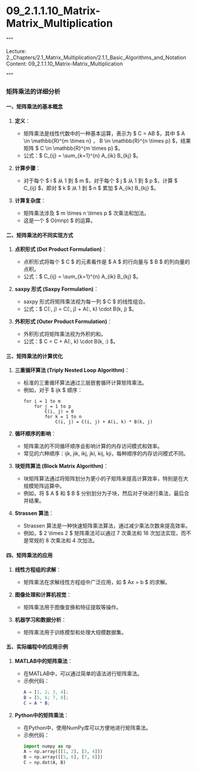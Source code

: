 # 09_2.1.1.10_Matrix-Matrix_Multiplication

"""

Lecture: 2._Chapters/2.1_Matrix_Multiplication/2.1.1_Basic_Algorithms_and_Notation
Content: 09_2.1.1.10_Matrix-Matrix_Multiplication

"""

### 矩阵乘法的详细分析

#### 一、矩阵乘法的基本概念

1. **定义**：
   - 矩阵乘法是线性代数中的一种基本运算，表示为 $ C = AB $，其中 $ A \in \mathbb{R}^{m \times n} $，$ B \in \mathbb{R}^{n \times p} $，结果矩阵 $ C \in \mathbb{R}^{m \times p} $。
   - 公式：$ C_{ij} = \sum_{k=1}^{n} A_{ik} B_{kj} $。

2. **计算步骤**：
   - 对于每个 $ i $ 从 1 到 $ m $，对于每个 $ j $ 从 1 到 $ p $，计算 $ C_{ij} $，即对 $ k $ 从 1 到 $ n $ 累加 $ A_{ik} B_{kj} $。

3. **计算复杂度**：
   - 矩阵乘法涉及 $ m \times n \times p $ 次乘法和加法。
   - 这是一个 $ O(mnp) $ 的运算。

#### 二、矩阵乘法的不同实现方式

1. **点积形式 (Dot Product Formulation)**：
   - 点积形式将每个 $ C $ 的元素看作是 $ A $ 的行向量与 $ B $ 的列向量的点积。
   - 公式：$ C_{ij} = \sum_{k=1}^{n} A_{ik} B_{kj} $。

2. **saxpy 形式 (Saxpy Formulation)**：
   - saxpy 形式将矩阵乘法视为每一列 $ C $ 的线性组合。
   - 公式：$ C(:, j) = C(:, j) + A(:, k) \cdot B(k, j) $。

3. **外积形式 (Outer Product Formulation)**：
   - 外积形式将矩阵乘法视为外积的和。
   - 公式：$ C = C + A(:, k) \cdot B(k, :) $。

#### 三、矩阵乘法的计算优化

1. **三重循环算法 (Triply Nested Loop Algorithm)**：
   - 标准的三重循环算法通过三层嵌套循环计算矩阵乘法。
   - 例如，对于 $ ijk $ 顺序：
     ```pseudo
     for i = 1 to m
         for j = 1 to p
             C(i, j) = 0
             for k = 1 to n
                 C(i, j) = C(i, j) + A(i, k) * B(k, j)
     ```

2. **循环顺序的影响**：
   - 矩阵乘法的不同循环顺序会影响计算的内存访问模式和效率。
   - 常见的六种顺序：ijk, jik, ikj, jki, kij, kji，每种顺序的内存访问模式不同。

3. **块矩阵算法 (Block Matrix Algorithm)**：
   - 块矩阵算法通过将矩阵划分为更小的子矩阵来提高计算效率，特别是在大规模矩阵运算中。
   - 例如，将 $ A $ 和 $ B $ 分别划分为子块，然后对子块进行乘法，最后合并结果。

4. **Strassen 算法**：
   - Strassen 算法是一种快速矩阵乘法算法，通过减少乘法次数来提高效率。
   - 例如，$ 2 \times 2 $ 矩阵乘法可以通过 7 次乘法和 18 次加法实现，而不是常规的 8 次乘法和 4 次加法。

#### 四、矩阵乘法的应用

1. **线性方程组的求解**：
   - 矩阵乘法在求解线性方程组中广泛应用，如 $ Ax = b $ 的求解。

2. **图像处理和计算机视觉**：
   - 矩阵乘法用于图像变换和特征提取等操作。

3. **机器学习和数据分析**：
   - 矩阵乘法用于训练模型和处理大规模数据集。

#### 五、实际编程中的应用示例

1. **MATLAB中的矩阵乘法**：
   - 在MATLAB中，可以通过简单的语法进行矩阵乘法。
   - 示例代码：
     ```matlab
     A = [1, 2; 3, 4];
     B = [5, 6; 7, 8];
     C = A * B;
     ```

2. **Python中的矩阵乘法**：
   - 在Python中，使用NumPy库可以方便地进行矩阵乘法。
   - 示例代码：
     ```python
     import numpy as np
     A = np.array([[1, 2], [3, 4]])
     B = np.array([[5, 6], [7, 8]])
     C = np.dot(A, B)
     ```